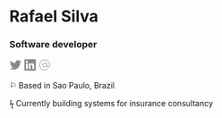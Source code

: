 # Rafael Silva
### Software developer

<a aligh="left" href="https://twitter.com/therfsilva" target="_blank" rel="noreferrer noopener"><img src="https://raw.githubusercontent.com/0xShapeShifter/dev-story/master/public/images/socials/twitter.svg" alt="Twitter" width="22" height="22" /></a>
<a aligh="left" href="https://www.linkedin.com/in/rf-silva" target="_blank" rel="noreferrer noopener"><img src="https://raw.githubusercontent.com/0xShapeShifter/dev-story/master/public/images/socials/linkedin.svg" alt="LinkedIn" width="22" height="22" /></a>
<a aligh="left" href="mailto:rafaelsilva.rx@gmail.com" target="_blank" rel="noreferrer noopener"><img src="https://raw.githubusercontent.com/0xShapeShifter/dev-story/master/public/images/socials/at.svg" alt="Email" width="22" height="22" /></a>


⚐ Based in Sao Paulo, Brazil

ϟ Currently building systems for insurance consultancy
